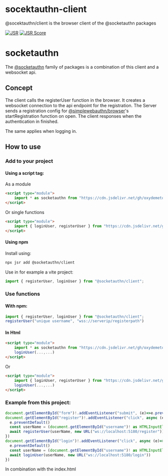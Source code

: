 # socektauthn-client
@socektauthn/client is the browser client of the @socketauthn packages

[![JSR](https://jsr.io/badges/@socketauthn/client)](https://jsr.io/@socketauthn/client) [![JSR Score](https://jsr.io/badges/@socketauthn/client/score)](https://jsr.io/@socketauthn/client)

# socketauthn
The [@socketauthn](https://jsr.io/@socketauthn) family of packages is a combination of this client and a websocket api.

## Concept
The client calls the registerUser function in the browser. It creates a websocket connection to the api endpoint for the registration. The Server sends a registration config for [@simplewebauthn/browser](https://simplewebauthn.dev/)'s startRegistration function on open. The client responses when the authentication in finished.

The same applies when logging in.

## How to use
### Add to your project
#### Using a script tag:
As a module
```html
<script type="module">
    import * as socketauthn from "https://cdn.jsdelivr.net/gh/oxydemeton/socketauthn-client/dist/mod.min.js"
</script>
```
Or single functions
```html
<script type="module">
    import { loginUser, registerUser } from "https://cdn.jsdelivr.net/gh/oxydemeton/socketauthn-client/dist/mod.min.js"
</script>
```

#### Using npm
Install using:
```bash
npx jsr add @socketauthn/client
```

Use in for example a vite project:
```js
import { registerUser, loginUser } from "@socketauthn/client";
```

### Use functions
#### With npm:
```js
import { registerUser, loginUser } from "@socketauthn/client";
registerUser("unique username", "wss://serverip/registerpath")
```
#### In Html
```html
<script type="module">
    import * as socketauthn from "https://cdn.jsdelivr.net/gh/oxydemeton/socketauthn-client/dist/mod.min.js"
    loginUser(...,...)
</script>
```
Or 
```html
<script type="module">
    import { loginUser, registerUser } from "https://cdn.jsdelivr.net/gh/oxydemeton/socketauthn-client/dist/mod.min.js"
    loginUser(...,...)
</script>
```

### Example from this project:
```ts
document.getElementById("form")!.addEventListener("submit", (e)=>e.preventDefault())
document.getElementById("register")!.addEventListener("click", async (e)=> {
  e.preventDefault()
  const userName = (document.getElementById("username")! as HTMLInputElement).value
  await registerUser(userName, new URL("ws://localhost:5180/register"))
})
document.getElementById("login")!.addEventListener("click", async (e)=> {
  e.preventDefault()
  const userName = (document.getElementById("username")! as HTMLInputElement).value
  await loginUser(userName, new URL("ws://localhost:5180/login"))
})
```
In combination with the index.html